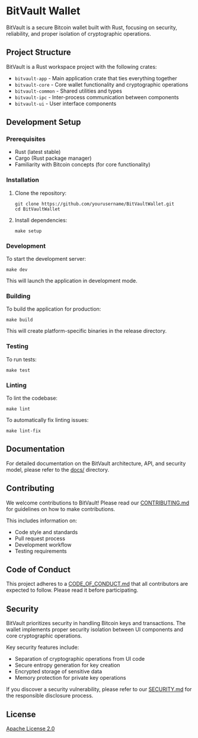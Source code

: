 # BitVault Wallet

BitVault is a secure Bitcoin wallet built with Rust, focusing on security, reliability, and proper isolation of cryptographic operations.

## Project Structure

BitVault is a Rust workspace project with the following crates:
- `bitvault-app` - Main application crate that ties everything together
- `bitvault-core` - Core wallet functionality and cryptographic operations
- `bitvault-common` - Shared utilities and types
- `bitvault-ipc` - Inter-process communication between components
- `bitvault-ui` - User interface components

## Development Setup

### Prerequisites

- Rust (latest stable)
- Cargo (Rust package manager)
- Familiarity with Bitcoin concepts (for core functionality)

### Installation

1. Clone the repository:
   ```
   git clone https://github.com/yourusername/BitVaultWallet.git
   cd BitVaultWallet
   ```

2. Install dependencies:
   ```
   make setup
   ```

### Development

To start the development server:
```
make dev
```

This will launch the application in development mode.

### Building

To build the application for production:
```
make build
```

This will create platform-specific binaries in the release directory.

### Testing

To run tests:
```
make test
```

### Linting

To lint the codebase:
```
make lint
```

To automatically fix linting issues:
```
make lint-fix
```

## Documentation

For detailed documentation on the BitVault architecture, API, and security model, please refer to the [docs/](docs/) directory.

## Contributing

We welcome contributions to BitVault! Please read our [CONTRIBUTING.md](CONTRIBUTING.md) for guidelines on how to make contributions.

This includes information on:
- Code style and standards
- Pull request process
- Development workflow
- Testing requirements

## Code of Conduct

This project adheres to a [CODE_OF_CONDUCT.md](CODE_OF_CONDUCT.md) that all contributors are expected to follow. Please read it before participating.

## Security

BitVault prioritizes security in handling Bitcoin keys and transactions. The wallet implements proper security isolation between UI components and core cryptographic operations.

Key security features include:
- Separation of cryptographic operations from UI code
- Secure entropy generation for key creation
- Encrypted storage of sensitive data
- Memory protection for private key operations

If you discover a security vulnerability, please refer to our [SECURITY.md](SECURITY.md) for the responsible disclosure process.

## License

[Apache License 2.0](LICENSE)